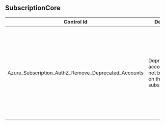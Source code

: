 ## SubscriptionCore

| Control Id | Description | API & Property | Logic |
|------------|-------------------------|----------------|-------|
| Azure_Subscription_AuthZ_Remove_Deprecated_Accounts | Deprecated/stale accounts must not be present on the subscription | <b>API:</b><br>/subscriptions/{subscriptionId}/resourceGroups/<br>{resourceGroupName}/providers/Microsoft.Compute<br>/virtualMachines/{vmName}/extensions?api-version=2019-07-01<br><br><b>Property:</b><br>properties/publisher<br>properties/type<br>| <b>Passed: </b><br>All required extensions are present in VM<br><b>Failed: </b><br>One or more required extensions are missing in VM.<br><b>NotApplicable: </b><br>VM is part of ADB cluster.<br><b>Not Scanned: </b><br>VM OS type is null or empty. |